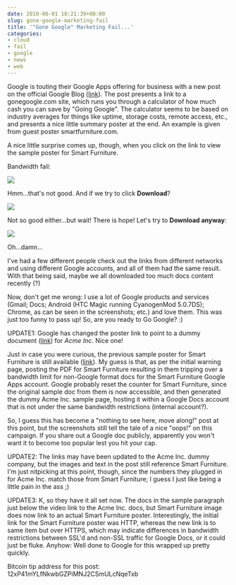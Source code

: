 ```yaml
---
date: 2010-06-01 18:21:39+00:00
slug: gone-google-marketing-fail
title: '"Gone Google" Marketing Fail...'
categories:
- cloud
- fail
- google
- news
- web
---
```


Google is touting their Google Apps offering for business with a new post on the official Google Blog ([link](http://googleblog.blogspot.com/2010/06/take-test-drive-into-cloud.html)). The post presents a link to a gonegoogle.com site, which runs you through a calculator of how much cash you can save by "Going Google". The calculator seems to be based on industry averages for things like uptime, storage costs, remote access, etc., and presents a nice little summary poster at the end. An example is given from guest poster smartfurniture.com.

A nice little surprise comes up, though, when you click on the link to view the sample poster for Smart Furniture.

<!-- more -->

Bandwidth fail:

[![](http://justanothersysadmin.files.wordpress.com/2010/06/docs-bandwidth-fail.png)](http://justanothersysadmin.files.wordpress.com/2010/06/docs-bandwidth-fail.png)

Hmm...that's not good. And if we try to click **Download**?

[![](http://justanothersysadmin.files.wordpress.com/2010/06/docs-fail-virus-scan.png)](http://justanothersysadmin.files.wordpress.com/2010/06/docs-fail-virus-scan.png)

Not so good either...but wait! There is hope! Let's try to **Download anyway**:

[![](http://justanothersysadmin.files.wordpress.com/2010/06/docs-fail-forbidden.png)](http://justanothersysadmin.files.wordpress.com/2010/06/docs-fail-forbidden.png)

Oh...damn...

I've had a few different people check out the links from different networks and using different Google accounts, and all of them had the same result. With that being said, maybe we all downloaded too much docs content recently (?)

Now, don't get me wrong: I use a lot of Google products and services (Gmail; Docs; Android (HTC Magic running CyanogenMod 5.0.7DS); Chrome, as can be seen in the screenshots; etc.) and love them. This was just too funny to pass up! So, are you ready to Go Google? :)

UPDATE1: Google has changed the poster link to point to a dummy document ([link](https://docs.google.com/fileview?id=0B2Rsgoiin0I9NjAxYzM3YzAtMjExOC00ZDg1LTkxYWMtYmI1M2RmMzU5ZTYy&hl=en)) for _Acme Inc_. Nice one!

Just in case you were curious, the previous sample poster for Smart Furniture is still available ([link](http://docs.google.com/fileview?id=0B2Rsgoiin0I9NmFmNTIwOWEtNjdhMy00YWI2LWJmNmUtNDNlOGRkODcyNDBl&hl=en)). My guess is that, as per the initial warning page, posting the PDF for Smart Furniture resulting in them tripping over a bandwidth limit for non-Google format docs for the Smart Furniture Google Apps account. Google probably reset the counter for Smart Furniture, since the original sample doc from them is now accessible, and then generated the dummy Acme Inc. sample page, hosting it within a Google Docs account that is not under the same bandwidth restrictions (internal account?).

So, I guess this has become a "nothing to see here, move along!" post at this point, but the screenshots still tell the tale of a nice "oops!" on this campaign. If you share out a Google doc publicly, apparently you won't want it to become too popular lest you hit your cap.

UPDATE2: The links may have been updated to the Acme Inc. dummy company, but the images and text in the post still reference Smart Furniture. I'm just nitpicking at this point, though, since the numbers they plugged in for Acme Inc. match those from Smart Furniture; I guess I just like being a little pain in the ass ;)

UPDATE3: K, so they have it all set now. The docs in the sample paragraph just below the video link to the Acme Inc. docs, but Smart Furniture image does now link to an actual Smart Furniture poster. Interestingly, the initial link for the Smart Furniture poster was HTTP, whereas the new link is to same item but over HTTPS, which may indicate differences in bandwidth restrictions between SSL'd and non-SSL traffic for Google Docs, or it could just be fluke. Anyhow: Well done to Google for this wrapped up pretty quickly.

Bitcoin tip address for this post: 12xP41mYLfNkwbGZPiMNJ2CSmULcNqeTxb
